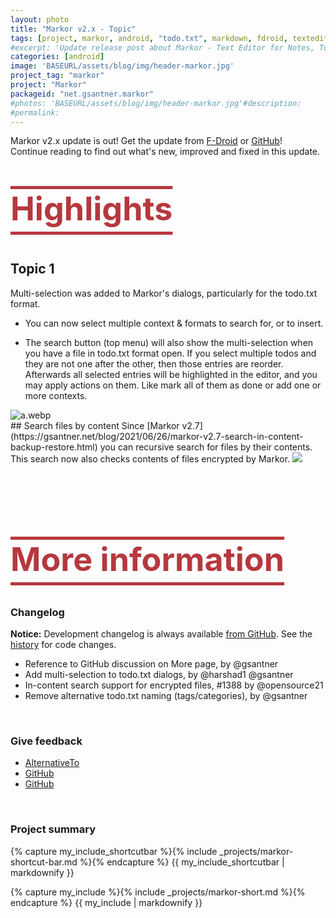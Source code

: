 ```yaml
---
layout: photo
title: "Markor v2.x - Topic"
tags: [project, markor, android, "todo.txt", markdown, fdroid, texteditor, opensource, editor, offline, android, app, bookmarks, todo, tasks, viewer, reader, notes]
#excerpt: 'Update release post about Markor - Text Editor for Notes, ToDo and Bookmarks.'
categories: [android]
image: 'BASEURL/assets/blog/img/header-markor.jpg'
project_tag: "markor"
project: "Markor"
packageid: "net.gsantner.markor"
#photos: 'BASEURL/assets/blog/img/header-markor.jpg'#description:
#permalink:
---
```

Markor v2.x update is out!
Get the update from [F-Droid](https://f-droid.org/repository/browse/?fdid=net.gsantner.markor) or [GitHub](https://github.com/gsantner/markor/releases/latest)!  
Continue reading to find out what's new, improved and fixed in this update.  


<p style="font-size: 52px; font-weight: bold; color: #B6383E; text-decoration: underline overline;text-underline-offset: 18px;">Highlights</p>

## Topic 1
Multi-selection was added to Markor's dialogs, particularly for the todo.txt format.

* You can now select multiple context & formats to search for, or to insert.

* The search button (top menu) will also show the multi-selection when you have a file in todo.txt format open.
If you select multiple todos and they are not one after the other, then those entries are reorder. 
Afterwards all selected entries will be highlighted in the editor, and you may apply actions on them. Like mark all of them as done or add one or more contexts.

<img alt='a.webp' src='data:image/webp;base64,UklG4OkAAAAAAAA' />

<br/>
## Search files by content
Since [Markor v2.7](https://gsantner.net/blog/2021/06/26/markor-v2.7-search-in-content-backup-restore.html) you can recursive search for files by their contents.  
This search now also checks contents of files encrypted by Markor.

<img src='data:image/webp;base64,UklGRiZJAABXRUA=' />

<br/><br/>
<h2 style="font-size: 52px; font-weight: bold; color: #B6383E; text-decoration: underline overline;text-underline-offset: 18px;">More information</h2>


### Changelog
**Notice:** Development changelog is always available [from GitHub](https://github.com/gsantner/markor/blob/master/CHANGELOG.md#readme). See the [history](https://github.com/gsantner/markor/compare/v2.6.0...v2.7.0) for code changes.<br/>

- Reference to GitHub discussion on More page, by @gsantner
- Add multi-selection to todo.txt dialogs, by @harshad1 @gsantner
- In-content search support for encrypted files, #1388 by @opensource21
- Remove alternative todo.txt naming (tags/categories), by @gsantner

<br/>


<!-- more -->

<!------------------------------------ --->


### Give feedback
* [AlternativeTo](https://alternativeto.net/software/markor/)
* [GitHub](https://github.com/gsantner/markor/releases/latest)
* [GitHub](https://github.com/gsantner/markor/discussions)

<br/>

### Project summary
<!------------------------------------------------------>


{% capture my_include_shortcutbar %}{% include _projects/markor-shortcut-bar.md %}{% endcapture %}
{{ my_include_shortcutbar | markdownify }}

<!--------------------------------- --------------------->


{% capture my_include %}{% include _projects/markor-short.md %}{% endcapture %}
{{ my_include | markdownify }}
